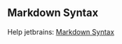 ## Markdown Syntax

Help jetbrains: [Markdown Syntax](https://www.jetbrains.com/help/hub/markdown-syntax.html)
